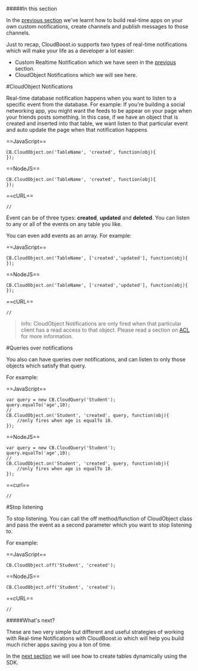 #####In this section

In the [previous section](?lang=en&category=realtime&subcategory=customnotifications) we've learnt how to build real-time apps on your own custom notifications, create channels and publish messages to those channels.

Just to recap, CloudBoost.io supports two types of real-time notifications which will make your life as a developer a lot easier:

* Custom Realtime Notification which we have seen in the [previous](?lang=en&category=realtime&subcategory=customnotifications) section.
* CloudObject Notifications which we will see here.

#CloudObject Notifications

Real-time database notification happens when you want to listen to a specific event from the database. For example: If you're building a social networking app, you might want the feeds to be appear on your page when your friends posts something. In this case, if we have an object that is created and inserted into that table, we want listen to that particular event and auto update the page when that notification happens

==JavaScript==
<span class="js-lines" data-query="create">
```
CB.CloudObject.on('TableName', 'created', function(obj){
});
```
</span>

==NodeJS==
<span class="nodejs-lines" data-query="create">
```
CB.CloudObject.on('TableName', 'created', function(obj){
});
```
</span>

==cURL==
<span class="curl-lines" data-query="create">
```
//
```
</span>

Event can be of three types: **created**, **updated** and **deleted**. You can listen to any or all of the events on any table you like.

You can even add events as an array. For example:

==JavaScript==
<span class="js-lines" data-query="createupdate">
```
CB.CloudObject.on('TableName', ['created','updated'], function(obj){
});
```
</span>

==NodeJS==
<span class="nodejs-lines" data-query="createupdate">
```
CB.CloudObject.on('TableName', ['created','updated'], function(obj){
});
```
</span>

==cURL==
<span class="curl-lines" data-query="createupdate">
```
//
```
</span>

>Info: CloudObject Notifications are only fired when that particular client has a read access to that object. Please read a section on [ACL](?lang=en&category=security&subcategory=acl) for more information.


#Queries over notifications

You also can have queries over notifications, and can listen to only those objects which satisfy that query.

For example:

==JavaScript==
<span class="js-lines" data-query="query">
```
var query = new CB.CloudQuery('Student');
query.equalTo('age',10);
//
CB.CloudObject.on('Student', 'created', query, function(obj){
	//only fires when age is equalTo 10.
});
```
</span>

==NodeJS==
<span class="nodejs-lines" data-query="query">
```
var query = new CB.CloudQuery('Student');
query.equalTo('age',10);
//
CB.CloudObject.on('Student', 'created', query, function(obj){
	//only fires when age is equalTo 10.
});
```
</span>

==curl==
<span class="curl-lines" data-query="query">
```
//
```
</span>

#Stop listening

To stop listening. You can call the <span class="tut-snippet"> off</span> method/function of CloudObject class and pass the event as a second parameter which you want to stop listening to.

For example:

==JavaScript==
<span class="js-lines" data-query="off">
```
CB.CloudObject.off('Student', 'created');
```
</span>

==NodeJS==
<span class="nodejs-lines" data-query="off">
```
CB.CloudObject.off('Student', 'created');
```
</span>

==cURL==
<span class="curl-lines" data-query="off">
```
//
```
</span>

#####What's next?

These are two very simple but different and useful strategies of working with Real-time Notifications with CloudBoost.io which will help you build much richer apps saving you a ton of time.

In the [next section](?lang=en&category=schema&subcategory=cloudtables) we will see how to create tables dynamically using the SDK.
